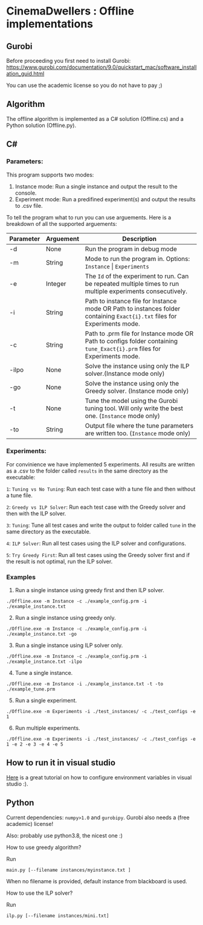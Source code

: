 # CinemaDwellers : Offline implementations

## Gurobi
Before proceeding you first need to install Gurobi: https://www.gurobi.com/documentation/9.0/quickstart_mac/software_installation_guid.html

You can use the academic license so you do not have to pay ;)

## Algorithm

The offline algorithm is implemented as a C# solution (Offline.cs) and a Python solution (Offline.py). 

## C#

### Parameters:

This program supports two modes:

1. Instance mode: Run a single instance and output the result to the console.
2. Experiment mode: Run a predifined experiment(s) and output the results to .csv file.

To tell the program what to run you can use arguements. Here is a breakdown of all the supported arguements:

| Parameter | Arguement | Description                                                                                                             |
|-----------|-----------|-------------------------------------------------------------------------------------------------------------------------|
| -d        | None      | Run the program in debug mode                                                                                           |
| -m        | String    | Mode to run the program in. Options: `Instance` \| `Experiments`                                                            |
| -e        | Integer   | The `Id` of the experiment to run. Can be repeated multiple times to run multiple experiments consecutively.              |
| -i        | String    | Path to instance file for Instance mode OR Path to instances folder containing `Exact{i}.txt` files for Experiments mode. |
| -c        | String    | Path to .prm file for Instance mode OR Path to configs folder containing `tune_Exact{i}.prm` files for Experiments mode.  |
| -ilpo     | None      | Solve the instance using only the ILP solver.(Instance mode only)                                                      |
| -go       | None      | Solve the instance using only the Greedy solver. (Instance mode only)                                                   |
| -t        | None      | Tune the model using the Gurobi tuning tool. Will only write the best one. (`Instance` mode only)                                              |
| -to       | String    | Output file where the tune parameters are written too. (`Instance` mode only)                                                                  |

### Experiments:

For convinience we have implemented 5 experiments. All results are written as a .csv to the folder called `results` in the same directory as the executable:

`1`: `Tuning vs No Tuning`: Run each test case with a tune file and then without a tune file.

`2`:  `Greedy vs ILP Solver`: Run each test case with the Greedy solver and then with the ILP solver.

`3`: `Tuning`: Tune all test cases and write the output to folder called `tune` in the same directory as the executable.

`4`: `ILP Solver`: Run all test cases using the ILP solver and configurations.

`5`: `Try Greedy First`: Run all test cases using the Greedy solver first and if the result is not optimal, run the ILP solver.

### Examples

1. Run a single instance using greedy first and then ILP solver.

```
./Offline.exe -m Instance -c ./example_config.prm -i ./example_instance.txt
```

2. Run a single instance using greedy only.

```
./Offline.exe -m Instance -c ./example_config.prm -i ./example_instance.txt -go
```

3. Run a single instance using ILP solver only.

```
./Offline.exe -m Instance -c ./example_config.prm -i ./example_instance.txt -ilpo
```

4. Tune a single instance.
```
./Offline.exe -m Instance -i ./example_instance.txt -t -to ./example_tune.prm
```

5. Run a single experiment.
```
./Offline.exe -m Experiments -i ./test_instances/ -c ./test_configs -e 1
```

6. Run multiple experiments.
```
./Offline.exe -m Experiments -i ./test_instances/ -c ./test_configs -e 1 -e 2 -e 3 -e 4 -e 5
```

## How to run it in visual studio

[Here](https://dailydotnettips.com/how-to-pass-command-line-arguments-using-visual-studio/) is a great tutorial on how to configure environment variables in visual studio :).

## Python

Current dependencies: `numpy>1.0` and `gurobipy`. Gurobi also needs a (free academic) license!

Also: probably use python3.8, the nicest one :) 

How to use greedy algorithm?

Run 

```main.py [--filename instances/myinstance.txt ]```

When no filename is provided, default instance from blackboard is used.

How to use the ILP solver?

Run

```ilp.py [--filename instances/mini.txt]```

